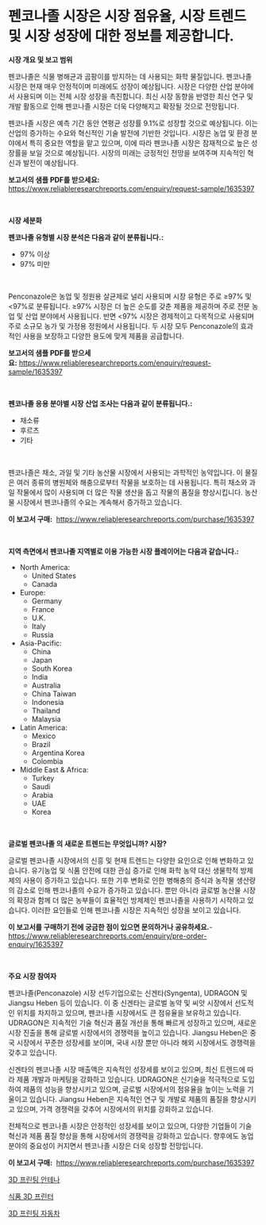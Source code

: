 <p><h1>펜코나졸 시장은 시장 점유율, 시장 트렌드 및 시장 성장에 대한 정보를 제공합니다.</h1></p><p><strong>시장 개요 및 보고 범위</strong></p>
<p><p>펜코나졸은 식물 병해균과 곰팡이를 방지하는 데 사용되는 화학 물질입니다. 펜코나졸 시장은 현재 매우 안정적이며 미래에도 성장이 예상됩니다. 시장은 다양한 산업 분야에서 사용되며 이는 전체 시장 성장을 촉진합니다. 최신 시장 동향을 반영한 최신 연구 및 개발 활동으로 인해 펜코나졸 시장은 더욱 다양해지고 확장될 것으로 전망됩니다. </p><p>펜코나졸 시장은 예측 기간 동안 연평균 성장률 9.1%로 성장할 것으로 예상됩니다. 이는 산업의 증가하는 수요와 혁신적인 기술 발전에 기반한 것입니다. 시장은 농업 및 환경 분야에서 특히 중요한 역할을 맡고 있으며, 이에 따라 펜코나졸 시장은 잠재적으로 높은 성장률을 보일 것으로 예상됩니다. 시장의 미래는 긍정적인 전망을 보여주며 지속적인 혁신과 발전이 예상됩니다.</p></p>
<p><strong>보고서의 샘플 PDF를 받으세요:</strong> <a href="https://www.reliableresearchreports.com/enquiry/request-sample/1635397">https://www.reliableresearchreports.com/enquiry/request-sample/1635397</a></p>
<p>&nbsp;</p>
<p><strong>시장 세분화</strong></p>
<p><strong>펜코나졸 유형별 시장 분석은 다음과 같이 분류됩니다.:</strong></p>
<p><ul><li>97% 이상</li><li>97% 미만</li></ul></p>
<p>&nbsp;</p>
<p><p>Penconazole은 농업 및 정원용 살균제로 널리 사용되며 시장 유형은 주로 ≥97% 및 <97%로 분류됩니다. ≥97% 시장은 더 높은 순도를 갖춘 제품을 제공하며 주로 전문 농업 및 산업 분야에서 사용됩니다. 반면 <97% 시장은 경제적이고 다목적으로 사용되며 주로 소규모 농가 및 가정용 정원에서 사용됩니다. 두 시장 모두 Penconazole의 효과적인 사용을 보장하고 다양한 용도에 맞게 제품을 공급합니다.</p></p>
<p><strong>보고서의 샘플 PDF를 받으세요:</strong>&nbsp;<a href="https://www.reliableresearchreports.com/enquiry/request-sample/1635397">https://www.reliableresearchreports.com/enquiry/request-sample/1635397</a></p>
<p>&nbsp;</p>
<p><strong> 펜코나졸 응용 분야별 시장 산업 조사는 다음과 같이 분류됩니다.:</strong></p>
<p><ul><li>채소류</li><li>후르츠</li><li>기타</li></ul></p>
<p>&nbsp;</p>
<p><p>펜코나졸은 채소, 과일 및 기타 농산물 시장에서 사용되는 과학적인 농약입니다. 이 물질은 여러 종류의 병원체와 해충으로부터 작물을 보호하는 데 사용됩니다. 특히 채소와 과일 작물에서 많이 사용되며 더 많은 작물 생산을 돕고 작물의 품질을 향상시킵니다. 농산물 시장에서 펜코나졸의 수요는 계속해서 증가하고 있습니다.</p></p>
<p><strong>이 보고서 구매:</strong>&nbsp; <a href="https://www.reliableresearchreports.com/purchase/1635397">https://www.reliableresearchreports.com/purchase/1635397</a></p>
<p>&nbsp;</p>
<p><strong>지역 측면에서 펜코나졸 지역별로 이용 가능한 시장 플레이어는 다음과 같습니다.:</strong></p>
<p><ul>
    <li>
        North America:
        <ul>
            <li>United States</li>
            <li>Canada</li>
        </ul>
    </li>
    <li>
        Europe:
        <ul>
            <li>Germany</li>
            <li>France</li>
            <li>U.K.</li>
            <li>Italy</li>
            <li>Russia</li>
        </ul>
    </li>
    <li>
        Asia-Pacific:
        <ul>
            <li>China</li>
            <li>Japan</li>
            <li>South Korea</li>
            <li>India</li>
            <li>Australia</li>
            <li>China Taiwan</li>
            <li>Indonesia</li>
            <li>Thailand</li>
            <li>Malaysia</li>
        </ul>
    </li>
    <li>
        Latin America:
        <ul>
            <li>Mexico</li>
            <li>Brazil</li>
            <li>Argentina Korea</li>
            <li>Colombia</li>
        </ul>
    </li>
    <li>
        Middle East & Africa:
        <ul>
            <li>Turkey</li>
            <li>Saudi</li>
            <li>Arabia</li>
            <li>UAE</li>
            <li>Korea</li>
        </ul>
    </li>
    </ul></p>
<p>&nbsp;</p>
<p><strong>글로벌 펜코나졸 의 새로운 트렌드는 무엇입니까? 시장?</strong></p>
<p><p>글로벌 펜코나졸 시장에서의 신흥 및 현재 트렌드는 다양한 요인으로 인해 변화하고 있습니다. 유기농업 및 식품 안전에 대한 관심 증가로 인해 화학 농약 대신 생물학적 방제제의 사용이 증가하고 있습니다. 또한 기후 변화로 인한 병해충의 증식과 농작물 생산량의 감소로 인해 펜코나졸의 수요가 증가하고 있습니다. 뿐만 아니라 글로벌 농산물 시장의 확장과 함께 더 많은 농부들이 효율적인 방제제인 펜코나졸을 사용하기 시작하고 있습니다. 이러한 요인들로 인해 펜코나졸 시장은 지속적인 성장을 보이고 있습니다.</p></p>
<p><strong>이 보고서를 구매하기 전에 궁금한 점이 있으면 문의하거나 공유하세요.</strong>- <a href="https://www.reliableresearchreports.com/enquiry/pre-order-enquiry/1635397">https://www.reliableresearchreports.com/enquiry/pre-order-enquiry/1635397</a></p>
<p>&nbsp;</p>
<p><strong>주요 시장 참여자</strong></p>
<p><p>펜코나졸(Penconazole) 시장 선두기업으로는 신겐타(Syngenta), UDRAGON 및 Jiangsu Heben 등이 있습니다. 이 중 신겐타는 글로벌 농약 및 씨앗 시장에서 선도적인 위치를 차지하고 있으며, 펜코나졸 시장에서도 큰 점유율을 보유하고 있습니다. UDRAGON은 지속적인 기술 혁신과 품질 개선을 통해 빠르게 성장하고 있으며, 새로운 시장 진출을 통해 글로벌 시장에서의 경쟁력을 높이고 있습니다. Jiangsu Heben은 중국 시장에서 꾸준한 성장세를 보이며, 국내 시장 뿐만 아니라 해외 시장에서도 경쟁력을 갖추고 있습니다.</p><p>신겐타의 펜코나졸 시장 매출액은 지속적인 성장세를 보이고 있으며, 최신 트렌드에 따라 제품 개발과 마케팅을 강화하고 있습니다. UDRAGON은 신기술을 적극적으로 도입하여 제품의 성능을 향상시키고 있으며, 글로벌 시장에서의 점유율을 높이는 노력을 기울이고 있습니다. Jiangsu Heben은 지속적인 연구 및 개발로 제품의 품질을 향상시키고 있으며, 가격 경쟁력을 갖추어 시장에서의 위치를 강화하고 있습니다.</p><p>전체적으로 펜코나졸 시장은 안정적인 성장세를 보이고 있으며, 다양한 기업들이 기술 혁신과 제품 품질 향상을 통해 시장에서의 경쟁력을 강화하고 있습니다. 향후에도 농업 분야의 중요성이 커지면서 펜코나졸 시장은 더욱 성장할 전망입니다.</p></p>
<p><strong>이 보고서 구매:</strong>&nbsp;&nbsp;<a href="https://www.reliableresearchreports.com/purchase/1635397">https://www.reliableresearchreports.com/purchase/1635397</a></p>
<p><p><a href="https://github.com/vsckjg50460/Market-Research-Report-List-1/blob/main/72178717116.md">3D 프린팅 안테나</a></p><p><a href="https://github.com/CorEmtymerich56566/Market-Research-Report-List-1/blob/main/23664777118.md">식품 3D 프린터</a></p><p><a href="https://github.com/GabrielBlanda5656/Market-Research-Report-List-1/blob/main/13441777117.md">3D 프린팅 자동차</a></p></p>
